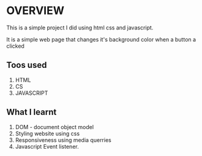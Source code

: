 # OVERVIEW
This is a simple project I did using html css and javascript. 

It is a simple web page that changes it's background color when a button a clicked

## Toos used
1. HTML
2. CS
3. JAVASCRIPT

## What I learnt
1. DOM - document object model
2. Styling website using css
3. Responsiveness using media querries
4. Javascript Event listener.
